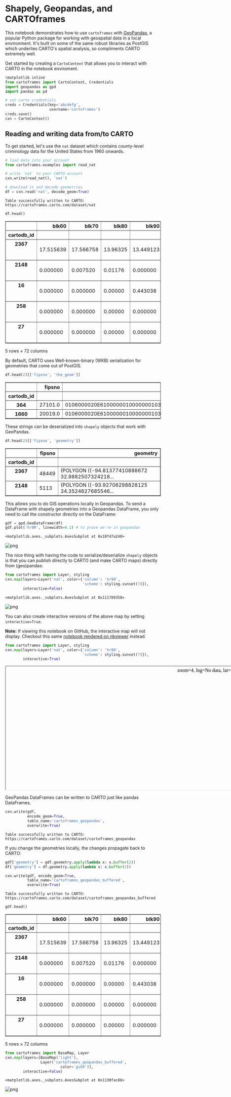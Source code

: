 
# Shapely, Geopandas, and CARTOframes

This notebook demonstrates how to use `cartoframes` with [GeoPandas](http://geopandas.org/), a popular Python package for working with geospatial data in a local environment. It's built on some of the same robust libraries as PostGIS which underlies CARTO's spatial analysis, so compliments CARTO extremely well.

Get started by creating a `CartoContext` that allows you to interact with CARTO in the notebook enviroment.


```python
%matplotlib inline
from cartoframes import CartoContext, Credentials
import geopandas as gpd
import pandas as pd
```


```python
# set carto credentials
creds = Credentials(key='abcdefg', 
                    username='cartoframes')
creds.save()
cxn = CartoContext()
```

## Reading and writing data from/to CARTO

To get started, let's use the `nat` dataset which contains county-level criminology data for the United States from 1960 onwards.


```python
# load data into your account
from cartoframes.examples import read_nat

# write `nat` to your CARTO account
cxn.write(read_nat(), 'nat')

# download it and decode geometries
df = cxn.read('nat', decode_geom=True)
```

    Table successfully written to CARTO: https://cartoframes.carto.com/dataset/nat



```python
df.head()
```




<div>
<style>
    .dataframe thead tr:only-child th {
        text-align: right;
    }

    .dataframe thead th {
        text-align: left;
    }

    .dataframe tbody tr th {
        vertical-align: top;
    }
</style>
<table border="1" class="dataframe">
  <thead>
    <tr style="text-align: right;">
      <th></th>
      <th>blk60</th>
      <th>blk70</th>
      <th>blk80</th>
      <th>blk90</th>
      <th>cnty_fips</th>
      <th>cofips</th>
      <th>dnl60</th>
      <th>dnl70</th>
      <th>dnl80</th>
      <th>dnl90</th>
      <th>...</th>
      <th>state_fips</th>
      <th>state_name</th>
      <th>stfips</th>
      <th>the_geom</th>
      <th>the_geom_webmercator</th>
      <th>ue60</th>
      <th>ue70</th>
      <th>ue80</th>
      <th>ue90</th>
      <th>geometry</th>
    </tr>
    <tr>
      <th>cartodb_id</th>
      <th></th>
      <th></th>
      <th></th>
      <th></th>
      <th></th>
      <th></th>
      <th></th>
      <th></th>
      <th></th>
      <th></th>
      <th></th>
      <th></th>
      <th></th>
      <th></th>
      <th></th>
      <th></th>
      <th></th>
      <th></th>
      <th></th>
      <th></th>
      <th></th>
    </tr>
  </thead>
  <tbody>
    <tr>
      <th>2367</th>
      <td>17.515639</td>
      <td>17.566758</td>
      <td>13.96325</td>
      <td>13.449123</td>
      <td>449</td>
      <td>449</td>
      <td>3.692759</td>
      <td>3.687802</td>
      <td>3.951113</td>
      <td>4.068565</td>
      <td>...</td>
      <td>48</td>
      <td>Texas</td>
      <td>48</td>
      <td>0106000020E6100000010000000103000000010000000F...</td>
      <td>0106000020110F0000010000000103000000010000000F...</td>
      <td>4.2</td>
      <td>2.7</td>
      <td>5.027695</td>
      <td>5.863649</td>
      <td>(POLYGON ((-94.81377410888672 32.9882507324218...</td>
    </tr>
    <tr>
      <th>2148</th>
      <td>0.000000</td>
      <td>0.007520</td>
      <td>0.01176</td>
      <td>0.000000</td>
      <td>113</td>
      <td>113</td>
      <td>2.634145</td>
      <td>2.739525</td>
      <td>2.983983</td>
      <td>3.004824</td>
      <td>...</td>
      <td>5</td>
      <td>Arkansas</td>
      <td>5</td>
      <td>0106000020E6100000010000000103000000010000000F...</td>
      <td>0106000020110F0000010000000103000000010000000F...</td>
      <td>7.2</td>
      <td>5.4</td>
      <td>5.717978</td>
      <td>5.524099</td>
      <td>(POLYGON ((-93.92706298828125 34.3524627685546...</td>
    </tr>
    <tr>
      <th>16</th>
      <td>0.000000</td>
      <td>0.000000</td>
      <td>0.00000</td>
      <td>0.443038</td>
      <td>75</td>
      <td>75</td>
      <td>1.668175</td>
      <td>1.463381</td>
      <td>1.417714</td>
      <td>1.284332</td>
      <td>...</td>
      <td>38</td>
      <td>North Dakota</td>
      <td>38</td>
      <td>0106000020E6100000010000000103000000010000000C...</td>
      <td>0106000020110F0000010000000103000000010000000C...</td>
      <td>4.1</td>
      <td>6.0</td>
      <td>3.935185</td>
      <td>6.328182</td>
      <td>(POLYGON ((-101.0608749389648 48.4602966308593...</td>
    </tr>
    <tr>
      <th>258</th>
      <td>0.000000</td>
      <td>0.000000</td>
      <td>0.00000</td>
      <td>0.000000</td>
      <td>49</td>
      <td>49</td>
      <td>1.484931</td>
      <td>1.363188</td>
      <td>1.198477</td>
      <td>1.009217</td>
      <td>...</td>
      <td>46</td>
      <td>South Dakota</td>
      <td>46</td>
      <td>0106000020E61000000100000001030000000100000006...</td>
      <td>0106000020110F00000100000001030000000100000006...</td>
      <td>2.8</td>
      <td>0.3</td>
      <td>0.539291</td>
      <td>1.962388</td>
      <td>(POLYGON ((-98.72162628173828 44.8916778564453...</td>
    </tr>
    <tr>
      <th>27</th>
      <td>0.000000</td>
      <td>0.000000</td>
      <td>0.00000</td>
      <td>0.000000</td>
      <td>19</td>
      <td>19</td>
      <td>0.956364</td>
      <td>0.759179</td>
      <td>0.686538</td>
      <td>0.463073</td>
      <td>...</td>
      <td>30</td>
      <td>Montana</td>
      <td>30</td>
      <td>0106000020E6100000010000000103000000010000000E...</td>
      <td>0106000020110F0000010000000103000000010000000E...</td>
      <td>3.7</td>
      <td>0.4</td>
      <td>2.112676</td>
      <td>1.428571</td>
      <td>(POLYGON ((-105.8138580322266 48.5703468322753...</td>
    </tr>
  </tbody>
</table>
<p>5 rows × 72 columns</p>
</div>



By default, CARTO uses Well-known-binary (WKB) serialization for geometries that come out of PostGIS. 


```python
df.head(2)[['fipsno', 'the_geom']]
```




<div>
<table border="1" class="dataframe">
  <thead>
    <tr style="text-align: right;">
      <th></th>
      <th>fipsno</th>
      <th>the_geom</th>
    </tr>
    <tr>
      <th>cartodb_id</th>
      <th></th>
      <th></th>
    </tr>
  </thead>
  <tbody>
    <tr>
      <th>364</th>
      <td>27101.0</td>
      <td>0106000020E61000000100000001030000000100000007...</td>
    </tr>
    <tr>
      <th>1660</th>
      <td>20019.0</td>
      <td>0106000020E61000000100000001030000000100000006...</td>
    </tr>
  </tbody>
</table>
</div>



These strings can be deserialized into `shapely` objects that work with GeoPandas.


```python
df.head(2)[['fipsno', 'geometry']]
```




<div>
<style>
    .dataframe thead tr:only-child th {
        text-align: right;
    }

    .dataframe thead th {
        text-align: left;
    }

    .dataframe tbody tr th {
        vertical-align: top;
    }
</style>
<table border="1" class="dataframe">
  <thead>
    <tr style="text-align: right;">
      <th></th>
      <th>fipsno</th>
      <th>geometry</th>
    </tr>
    <tr>
      <th>cartodb_id</th>
      <th></th>
      <th></th>
    </tr>
  </thead>
  <tbody>
    <tr>
      <th>2367</th>
      <td>48449</td>
      <td>(POLYGON ((-94.81377410888672 32.9882507324218...</td>
    </tr>
    <tr>
      <th>2148</th>
      <td>5113</td>
      <td>(POLYGON ((-93.92706298828125 34.3524627685546...</td>
    </tr>
  </tbody>
</table>
</div>



This allows you to do GIS operations locally in Geopandas. To send a DataFrame with shapely geometries into a Geopandas DataFrame, you only need to call the constructor directly on the DataFrame:


```python
gdf = gpd.GeoDataFrame(df)
gdf.plot('hr90', linewidth=0.1) # to prove we're in geopandas
```




    <matplotlib.axes._subplots.AxesSubplot at 0x10f47a240>




![png](../img/examples/ShapelyGeopandasCartoframes_12_1.png)


The nice thing with having the code to serialize/deserialize `shapely` objects is that you can publish directly to CARTO (and make CARTO maps) directly from (geo)pandas:


```python
from cartoframes import Layer, styling
cxn.map(layers=Layer('nat', color={'column': 'hr90',
                                   'scheme': styling.sunset(7)}),
        interactive=False)
```




    <matplotlib.axes._subplots.AxesSubplot at 0x111789358>




![png](../img/examples/ShapelyGeopandasCartoframes_14_1.png)


You can also create interactive versions of the above map by setting `interactive=True`.

**Note:** If viewing this notebook on GitHub, the interactive map will not display. Checkout this same [notebook rendered on nbviewer](https://nbviewer.jupyter.org/github/CartoDB/cartoframes/blob/master/examples/Shapely%2C%20Geopandas%2C%20and%20Cartoframes.ipynb) instead.


```python
from cartoframes import Layer, styling
cxn.map(layers=Layer('nat', color={'column': 'hr90',
                                   'scheme': styling.sunset(7)}),
        interactive=True)
```




<iframe srcdoc="<!DOCTYPE html>
<html>
  <head>
    <title>Carto</title>
    <meta name='viewport' content='initial-scale=1.0, user-scalable=no' />
    <meta http-equiv='content-type' content='text/html; charset=UTF-8' />
    <link rel='shortcut icon' href='http://cartodb.com/assets/favicon.ico' />

    <style>
     html, body, #map {
       height: 100%;
       padding: 0;
       margin: 0;
     }
     #zoom-center {
       position: absolute;
       right: 0;
       top: 0;
       background-color: rgba(255, 255, 255, 0.7);
       width: 240px;
       z-index: 100;
       padding: 4px;
     }
    </style>

    <link rel='stylesheet' href='https://cartodb-libs.global.ssl.fastly.net/cartodb.js/v3/3.15/themes/css/cartodb.css' />
  </head>
  <body>
    <div id='zoom-center'>
      zoom=<span id='zoom'>4</span>,
      lng=<span id='lon'>No data</span>, lat=<span id='lat'>No data</span></div>
    <div id='map'></div>
    <script src='https://cartodb-libs.global.ssl.fastly.net/cartodb.js/v3/3.15/cartodb.js'></script>

    <script>
     const config  = {&quot;user_name&quot;: &quot;cartoframes&quot;, &quot;maps_api_template&quot;: &quot;https://cartoframes.carto.com&quot;, &quot;sql_api_template&quot;: &quot;https://cartoframes.carto.com&quot;, &quot;tiler_protocol&quot;: &quot;https&quot;, &quot;tiler_domain&quot;: &quot;carto.com&quot;, &quot;tiler_port&quot;: &quot;80&quot;, &quot;type&quot;: &quot;namedmap&quot;, &quot;named_map&quot;: {&quot;name&quot;: &quot;cartoframes_ver20170406_layers1_time0_baseid1_labels0_zoom0&quot;, &quot;params&quot;: {&quot;basemap_url&quot;: &quot;https://cartodb-basemaps-{s}.global.ssl.fastly.net/dark_all/{z}/{x}/{y}.png&quot;, &quot;cartocss_0&quot;: &quot;#layer[&#92;'mapnik::geometry_type&#92;'=1] {  marker-width: 10; marker-fill: ramp([hr90], cartocolor(Sunset), quantiles(7)); marker-fill-opacity: 1; marker-allow-overlap: true; marker-line-width: 0.5; marker-line-color: #000; marker-line-opacity: 1;} #layer[&#92;'mapnik::geometry_type&#92;'=2] {  line-width: 1.5; line-color: ramp([hr90], cartocolor(Sunset), quantiles(7));} #layer[&#92;'mapnik::geometry_type&#92;'=3] {  polygon-fill: ramp([hr90], cartocolor(Sunset), quantiles(7)); polygon-opacity: 0.9; polygon-gamma: 0.5; line-color: #FFF; line-width: 0.5; line-opacity: 0.25; line-comp-op: hard-light;} &quot;, &quot;sql_0&quot;: &quot;SELECT * FROM nat&quot;, &quot;west&quot;: -124.731422424316, &quot;south&quot;: 24.9559669494629, &quot;east&quot;: -66.9698486328125, &quot;north&quot;: 49.3717346191406}}};
     const bounds  = [[49.3717346191406, -66.9698486328125], [24.9559669494629, -124.731422424316]];
     const options = {&quot;filter&quot;: [&quot;http&quot;, &quot;mapnik&quot;, &quot;torque&quot;], &quot;https&quot;: true};

     const adjustLongitude = (lng) => (
       lng - ((Math.ceil((lng + 180) / 360) - 1) * 360)
     );
     const map = L.map('map', {
       zoom: 3,
       center: [0, 0],
     });
     const updateMapInfo = () => {
       $('#zoom').text(map.getZoom());
       $('#lat').text(map.getCenter().lat.toFixed(4));
       $('#lon').text(adjustLongitude(map.getCenter().lng).toFixed(4));
     };

     cartodb.createLayer(map, config, options)
            .addTo(map)
            .done((layer) => {
              if (bounds.length) {
                map.fitBounds(bounds);
              }
              updateMapInfo();
              map.on('move', () => {
                updateMapInfo();
              });
            })
            .error((err) => {
              console.log('ERROR: ', err);
            });
    </script>

  </body>
</html>
" width=800 height=400>  Preview image: <img src="https://cartoframes.carto.com/api/v1/map/static/named/cartoframes_ver20170406_layers1_time0_baseid1_labels0_zoom0/800/400.png?config=%7B%22basemap_url%22%3A+%22https%3A%2F%2Fcartodb-basemaps-%7Bs%7D.global.ssl.fastly.net%2Fdark_all%2F%7Bz%7D%2F%7Bx%7D%2F%7By%7D.png%22%2C+%22cartocss_0%22%3A+%22%23layer%5B%27mapnik%3A%3Ageometry_type%27%3D1%5D+%7B++marker-width%3A+10%3B+marker-fill%3A+ramp%28%5Bhr90%5D%2C+cartocolor%28Sunset%29%2C+quantiles%287%29%29%3B+marker-fill-opacity%3A+1%3B+marker-allow-overlap%3A+true%3B+marker-line-width%3A+0.5%3B+marker-line-color%3A+%23000%3B+marker-line-opacity%3A+1%3B%7D+%23layer%5B%27mapnik%3A%3Ageometry_type%27%3D2%5D+%7B++line-width%3A+1.5%3B+line-color%3A+ramp%28%5Bhr90%5D%2C+cartocolor%28Sunset%29%2C+quantiles%287%29%29%3B%7D+%23layer%5B%27mapnik%3A%3Ageometry_type%27%3D3%5D+%7B++polygon-fill%3A+ramp%28%5Bhr90%5D%2C+cartocolor%28Sunset%29%2C+quantiles%287%29%29%3B+polygon-opacity%3A+0.9%3B+polygon-gamma%3A+0.5%3B+line-color%3A+%23FFF%3B+line-width%3A+0.5%3B+line-opacity%3A+0.25%3B+line-comp-op%3A+hard-light%3B%7D+%22%2C+%22sql_0%22%3A+%22SELECT+%2A+FROM+nat%22%7D&anti_cache=0.15611993630847742" /></iframe>



GeoPandas DataFrames can be written to CARTO just like pandas DataFrames.


```python
cxn.write(gdf,
          encode_geom=True,
          table_name='cartoframes_geopandas',
          overwrite=True)
```

    Table successfully written to CARTO: https://cartoframes.carto.com/dataset/cartoframes_geopandas


If you change the geometries locally, the changes propagate back to CARTO:


```python
gdf['geometry'] = gdf.geometry.apply(lambda x: x.buffer(2))
df['geometry'] = df.geometry.apply(lambda x: x.buffer(2))
```


```python
cxn.write(gdf, encode_geom=True,
          table_name='cartoframes_geopandas_buffered',
          overwrite=True)
```

    Table successfully written to CARTO: https://cartoframes.carto.com/dataset/cartoframes_geopandas_buffered



```python
gdf.head()
```




<div>
<style>
    .dataframe thead tr:only-child th {
        text-align: right;
    }

    .dataframe thead th {
        text-align: left;
    }

    .dataframe tbody tr th {
        vertical-align: top;
    }
</style>
<table border="1" class="dataframe">
  <thead>
    <tr style="text-align: right;">
      <th></th>
      <th>blk60</th>
      <th>blk70</th>
      <th>blk80</th>
      <th>blk90</th>
      <th>cnty_fips</th>
      <th>cofips</th>
      <th>dnl60</th>
      <th>dnl70</th>
      <th>dnl80</th>
      <th>dnl90</th>
      <th>...</th>
      <th>state_fips</th>
      <th>state_name</th>
      <th>stfips</th>
      <th>the_geom</th>
      <th>the_geom_webmercator</th>
      <th>ue60</th>
      <th>ue70</th>
      <th>ue80</th>
      <th>ue90</th>
      <th>geometry</th>
    </tr>
    <tr>
      <th>cartodb_id</th>
      <th></th>
      <th></th>
      <th></th>
      <th></th>
      <th></th>
      <th></th>
      <th></th>
      <th></th>
      <th></th>
      <th></th>
      <th></th>
      <th></th>
      <th></th>
      <th></th>
      <th></th>
      <th></th>
      <th></th>
      <th></th>
      <th></th>
      <th></th>
      <th></th>
    </tr>
  </thead>
  <tbody>
    <tr>
      <th>2367</th>
      <td>17.515639</td>
      <td>17.566758</td>
      <td>13.96325</td>
      <td>13.449123</td>
      <td>449</td>
      <td>449</td>
      <td>3.692759</td>
      <td>3.687802</td>
      <td>3.951113</td>
      <td>4.068565</td>
      <td>...</td>
      <td>48</td>
      <td>Texas</td>
      <td>48</td>
      <td>0103000000010000004c000000110ff66c84d157c0f09c...</td>
      <td>0106000020110F0000010000000103000000010000000F...</td>
      <td>4.2</td>
      <td>2.7</td>
      <td>5.027695</td>
      <td>5.863649</td>
      <td>POLYGON ((-95.27370761899171 31.04432885782165...</td>
    </tr>
    <tr>
      <th>2148</th>
      <td>0.000000</td>
      <td>0.007520</td>
      <td>0.01176</td>
      <td>0.000000</td>
      <td>113</td>
      <td>113</td>
      <td>2.634145</td>
      <td>2.739525</td>
      <td>2.983983</td>
      <td>3.004824</td>
      <td>...</td>
      <td>5</td>
      <td>Arkansas</td>
      <td>5</td>
      <td>0103000000010000004c000000eb5432f7cb7c57c063bb...</td>
      <td>0106000020110F0000010000000103000000010000000F...</td>
      <td>7.2</td>
      <td>5.4</td>
      <td>5.717978</td>
      <td>5.524099</td>
      <td>POLYGON ((-93.94994907298285 36.6935937156584,...</td>
    </tr>
    <tr>
      <th>16</th>
      <td>0.000000</td>
      <td>0.000000</td>
      <td>0.00000</td>
      <td>0.443038</td>
      <td>75</td>
      <td>75</td>
      <td>1.668175</td>
      <td>1.463381</td>
      <td>1.417714</td>
      <td>1.284332</td>
      <td>...</td>
      <td>38</td>
      <td>North Dakota</td>
      <td>38</td>
      <td>0103000000010000004c000000a1c34ac301e759c0860d...</td>
      <td>0106000020110F0000010000000103000000010000000C...</td>
      <td>4.1</td>
      <td>6.0</td>
      <td>3.935185</td>
      <td>6.328182</td>
      <td>POLYGON ((-103.6094825964087 47.5185228488654,...</td>
    </tr>
    <tr>
      <th>258</th>
      <td>0.000000</td>
      <td>0.000000</td>
      <td>0.00000</td>
      <td>0.000000</td>
      <td>49</td>
      <td>49</td>
      <td>1.484931</td>
      <td>1.363188</td>
      <td>1.198477</td>
      <td>1.009217</td>
      <td>...</td>
      <td>46</td>
      <td>South Dakota</td>
      <td>46</td>
      <td>01030000000100000047000000726e9852332e58c02e30...</td>
      <td>0106000020110F00000100000001030000000100000006...</td>
      <td>2.8</td>
      <td>0.3</td>
      <td>0.539291</td>
      <td>1.962388</td>
      <td>POLYGON ((-96.72188248525507 44.92368954847949...</td>
    </tr>
    <tr>
      <th>27</th>
      <td>0.000000</td>
      <td>0.000000</td>
      <td>0.00000</td>
      <td>0.000000</td>
      <td>19</td>
      <td>19</td>
      <td>0.956364</td>
      <td>0.759179</td>
      <td>0.686538</td>
      <td>0.463073</td>
      <td>...</td>
      <td>30</td>
      <td>Montana</td>
      <td>30</td>
      <td>0103000000010000004e000000d07d8644a7ff5ac00553...</td>
      <td>0106000020110F0000010000000103000000010000000E...</td>
      <td>3.7</td>
      <td>0.4</td>
      <td>2.112676</td>
      <td>1.428571</td>
      <td>POLYGON ((-107.9945842088121 49.70426177527956...</td>
    </tr>
  </tbody>
</table>
<p>5 rows × 72 columns</p>
</div>




```python
from cartoframes import BaseMap, Layer
cxn.map(layers=[BaseMap('light'),
                Layer('cartoframes_geopandas_buffered', 
                         color='gi69')],
        interactive=False)
```




    <matplotlib.axes._subplots.AxesSubplot at 0x1130fac88>




![png](../img/examples/ShapelyGeopandasCartoframes_23_1.png)

